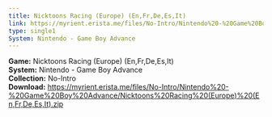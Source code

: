 ```yaml
---
title: Nicktoons Racing (Europe) (En,Fr,De,Es,It)
link: https://myrient.erista.me/files/No-Intro/Nintendo%20-%20Game%20Boy%20Advance/Nicktoons%20Racing%20(Europe)%20(En,Fr,De,Es,It).zip
type: single1
System: Nintendo - Game Boy Advance
---
```

<b>Game:</b> Nicktoons Racing (Europe) (En,Fr,De,Es,It)<br>
<b>System:</b> Nintendo - Game Boy Advance<br>
<b>Collection:</b> No-Intro<br>
<b>Download:</b> https://myrient.erista.me/files/No-Intro/Nintendo%20-%20Game%20Boy%20Advance/Nicktoons%20Racing%20(Europe)%20(En,Fr,De,Es,It).zip